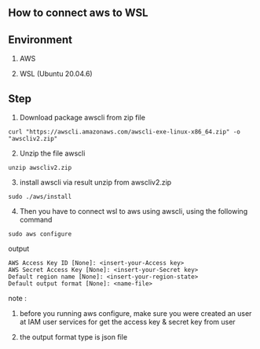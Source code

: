 ## How to connect aws to WSL

## Environment

1. AWS

2. WSL (Ubuntu 20.04.6)

## Step

1. Download package awscli from zip file

```
curl "https://awscli.amazonaws.com/awscli-exe-linux-x86_64.zip" -o "awscliv2.zip"
```
2. Unzip the file awscli

```
unzip awscliv2.zip
```
3. install awscli via result unzip from awscliv2.zip

```
sudo ./aws/install
```
4. Then you have to connect wsl to aws using awscli, using the following command

```
sudo aws configure
```

output

```
AWS Access Key ID [None]: <insert-your-Access key>
AWS Secret Access Key [None]: <insert-your-Secret key>
Default region name [None]: <insert-your-region-state>
Default output format [None]: <name-file>
```

note :

1. before you running aws configure, make sure you were created an user at IAM user services for get the access key & secret key from user

2. the output format type is json file


